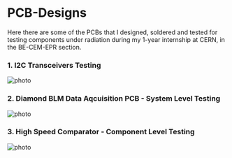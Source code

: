 # PCB-Designs

Here there are some of the PCBs that I designed, soldered and tested for testing components under radiation during my 1-year internship at CERN, in the BE-CEM-EPR section.

### 1. I2C Transceivers Testing 

![photo](Screenshots/Screenshot_4.png)


### 2. Diamond BLM Data Aqcuisition PCB - System Level Testing 

![photo](Screenshots/Screenshot_4.png)


### 3. High Speed Comparator - Component Level Testing 

![photo](Screenshots/Screenshot_4.png)
